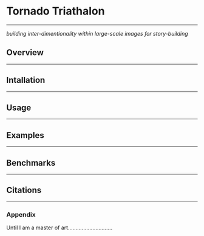 # Tornado Triathalon
---
*building inter-dimentionality within large-scale images for story-building*


## Overview
---
## Intallation
---
## Usage
---
## Examples


---
## Benchmarks
---
## Citations
---
### Appendix

Until I am a master of art.............................

